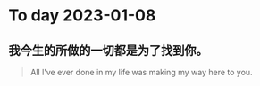 
# To day 2023-01-08


## 我今生的所做的一切都是为了找到你。
> All l've ever done in my life was making my way here to you.

    